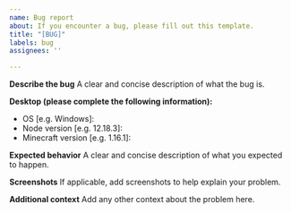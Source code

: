 ```yaml
---
name: Bug report
about: If you encounter a bug, please fill out this template.
title: "[BUG]"
labels: bug
assignees: ''

---
```


**Describe the bug**
A clear and concise description of what the bug is.

**Desktop (please complete the following information):**
 - OS [e.g. Windows]:
 - Node version [e.g. 12.18.3]:
 - Minecraft version [e.g. 1.16.1]:

**Expected behavior**
A clear and concise description of what you expected to happen.

**Screenshots**
If applicable, add screenshots to help explain your problem.

**Additional context**
Add any other context about the problem here.
